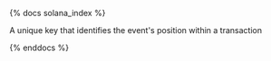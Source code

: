 {% docs solana_index %}

A unique key that identifies the event's position within a transaction

{% enddocs %}